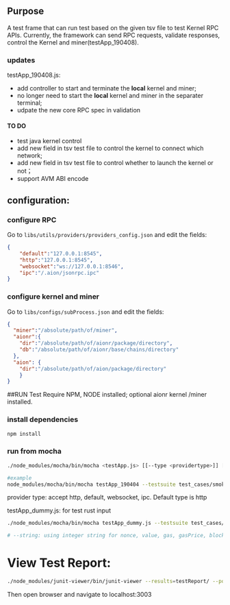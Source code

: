 ## Purpose

A test frame that can run test based on the given tsv file to test Kernel RPC APIs.
Currently, the framework can send RPC requests, validate responses, control the Kernel and miner(testApp_190408).

### updates
testApp_190408.js:
* add controller to start and terminate the **local** kernel and miner;
* no longer need to start the  **local** kernel and miner in the separater terminal;
* udpate the new core RPC spec in validation

#### TO DO
* test java kernel control
* add new field in tsv test file to control the kernel to connect which network;
* add new field in tsv test file to control whether to launch the kernel or not；
* support AVM ABI encode

## configuration:

### configure RPC
Go to `libs/utils/providers/providers_config.json` and edit the fields:
```json
{
	"default":"127.0.0.1:8545",
	"http":"127.0.0.1:8545",
	"websocket":"ws://127.0.0.1:8546",
	"ipc":"/.aion/jsonrpc.ipc"
}
```

### configure kernel and miner
Go to `libs/configs/subProcess.json` and edit the fields:
```json
{
  "miner":"/absolute/path/of/miner",
  "aionr":{
    "dir":"/absolute/path/of/aionr/package/directory",
    "db":"/absolute/path/of/aionr/base/chains/directory"
  },
  "aion": {
    "dir":"/absolute/path/of/aion/package/directory"
    }
}

```

##RUN Test
Require NPM, NODE installed;
optional aionr kernel /miner installed.

### install dependencies
```bash
npm install
```

### run from mocha
```bash
./node_modules/mocha/bin/mocha <testApp.js> [[--type <providertype>]] [[--testsuite <path/to/tsv_file>]] [[[--reporter mocha-junit-reporter]][[--reporter-options mochaFile=path/to/result.xml]]]

#example
node_modules/mocha/bin/mocha testApp_190404 --testsuite test_cases/smoke_test.tsv --type http  --no-timeouts
```

provider type: accept http, default, websocket, ipc. Default type is http

testApp_dummy.js: for test rust input
```bash
./node_modules/mocha/bin/mocha testApp_dummy.js --testsuite test_cases/rust_java_input.csv --type http  --no-timeouts [--string]

# --string: using integer string for nonce, value, gas, gasPrice, blockNumber, storagePosition; otherwise: using integer(number) for those values

```

# View Test Report:
```bash
./node_modules/junit-viewer/bin/junit-viewer --results=testReport/ --port=3003
```
Then open browser and navigate to localhost:3003
